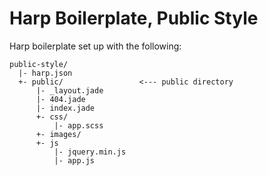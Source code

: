 # Harp Boilerplate, Public Style
Harp boilerplate set up with the following:

```
public-style/
  |- harp.json
  +- public/                 <--- public directory
      |- _layout.jade
      |- 404.jade
      |- index.jade
      +- css/
          |- app.scss
      +- images/
      +- js
          |- jquery.min.js
          |- app.js
```
